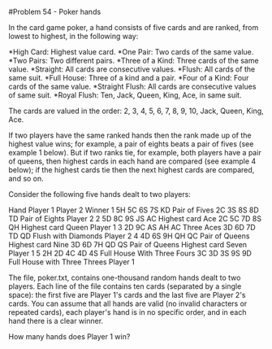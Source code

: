 #Problem 54 - Poker hands

In the card game poker, a hand consists of five cards and are ranked, from lowest to highest, in the following way:

*High Card: Highest value card.
*One Pair: Two cards of the same value.
*Two Pairs: Two different pairs.
*Three of a Kind: Three cards of the same value.
*Straight: All cards are consecutive values.
*Flush: All cards of the same suit.
*Full House: Three of a kind and a pair.
*Four of a Kind: Four cards of the same value.
*Straight Flush: All cards are consecutive values of same suit.
*Royal Flush: Ten, Jack, Queen, King, Ace, in same suit.

The cards are valued in the order:
2, 3, 4, 5, 6, 7, 8, 9, 10, Jack, Queen, King, Ace.

If two players have the same ranked hands then the rank made up of the highest value wins; for example, a pair of eights beats a pair of fives (see example 1 below). But if two ranks tie, for example, both players have a pair of queens, then highest cards in each hand are compared (see example 4 below); if the highest cards tie then the next highest cards are compared, and so on.

Consider the following five hands dealt to two players:

Hand    Player 1    Player 2    Winner
1   5H 5C 6S 7S KD
Pair of Fives
  2C 3S 8S 8D TD
Pair of Eights
  Player 2
2   5D 8C 9S JS AC
Highest card Ace
  2C 5C 7D 8S QH
Highest card Queen
  Player 1
3   2D 9C AS AH AC
Three Aces
  3D 6D 7D TD QD
Flush with Diamonds
  Player 2
4   4D 6S 9H QH QC
Pair of Queens
Highest card Nine
  3D 6D 7H QD QS
Pair of Queens
Highest card Seven
  Player 1
5   2H 2D 4C 4D 4S
Full House
With Three Fours
  3C 3D 3S 9S 9D
Full House
with Three Threes
  Player 1

The file, poker.txt, contains one-thousand random hands dealt to two players. Each line of the file contains ten cards (separated by a single space): the first five are Player 1's cards and the last five are Player 2's cards. You can assume that all hands are valid (no invalid characters or repeated cards), each player's hand is in no specific order, and in each hand there is a clear winner.

How many hands does Player 1 win?